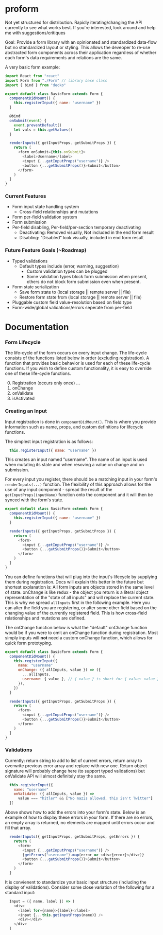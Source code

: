 # proform

Not yet structured for distribution. Rapidly iterating/changing the API currently to see what works best. If you're interested, look around and help me with suggestions/critiques

Goal: Provide a form library with an opinionated and standardized data-flow but no standardized layout or styling. This allows the deveoper to re-use abstracted form components across their application regardless of whether each form's data requirements and relations are the same.

A very basic form example:

```javascript
import React from "react"
import Form from "./Form" // library base class
import { bind } from "decko"

export default class BasicForm extends Form {
  componentDidMount() {
    this.registerInput({ name: "username" })
  }

  @bind
  onSubmit(event) {
    event.preventDefault()
    let vals = this.getValues()
  }

  renderInputs({ getInputProps, getSubmitProps }) {
    return (
      <form onSubmit={this.onSubmit}>
        <label>Username</label>
        <input {...getInputProps("username")} />
        <button {...getSubmitProps()}>Submit</button>
      </form>
    )
  }
}
```

### Current Features

- Form input state handling system
  - Cross-field relationships and mutations
- Form per-field validation system
- Form submission
- Per-field disabling, Per-field/per-section temporary deactivating
  - Deactivating: Removed visually, Not included in the end form result
  - Disabling: "Disabled" look visually, included in end form result

### Future Feature Goals (~Roadmap)

- Typed validations
  - Default types include (error, warning, suggestion)
    - Custom validation types can be plugged
    - Some validation types block form submission when present,
      others do not block form submission even when present.
- Form state serialization
  - Save form state to (local storage || remote server || file)
  - Restore form state from (local storage || remote server || file)
- Pluggable custom field value-resolution based on field type
- Form-wide/global validations/errors seperate from per-field

# Documentation

### Form Lifecycle

The life-cycle of the form occurs on every input change. The life-cycle consists of the functions listed below in order (excluding registration). A function that provides basic behavior is used for each of these life-cycle functions. If you wish to define custom functionality, it is easy to override one of these life-cycle functions.

0. Registration (occurs only once)
...
1. onChange 
2. onValidate
3. isActivated

### Creating an Input

Input registration is done in `componentDidMount()`. This is where you provide information such as name, props, and custom definitions for lifecycle functions.

The simplest input registration is as follows:

```javascript
  this.registerInput({ name: "username" })
```

This creates an input named "username". The name of an input is used when mutating its state and when resoving a value on change and on submission.

For every input you register, there should be a matching input in your form's `renderInputs(...)` function. The flexibility of this approach allows for the use of any input component - spread the result of the `getInputProps(inputName)` function onto the component and it will then be synced with the form's state.

```javascript
export default class BasicForm extends Form {
  componentDidMount() {
    this.registerInput({ name: "username" })
  }

  renderInputs({ getInputProps, getSubmitProps }) {
    return (
      <form>
        <input {...getInputProps("username")} />
        <button {...getSubmitProps()}>Submit</button>
      </form>
    )
  }
}
```

You can define functions that will plug into the input's lifecycle by supplying them during registration. Docs will explain this better in the future but shortest explanation is: All form inputs are objects stored in the same level of state. onChange is like redux - the object you return is a literal object representation of the "state of all inputs" and will replace the current state. This is why we spread `allInputs` first in the following example. Here you can alter the field you are registering, or alter some other field based on the changing value of the currently registered field. This is how cross-field relationships and mutations are defined.

The onChange function below is what the "default" onChange function would be if you were to omit an onChange function during registration. Most simply inputs will **not** need a custom onChange function, which allows for quick form prototyping.

```javascript
export default class BasicForm extends Form {
  componentDidMount() {
    this.registerInput({
      name: "username"
      onChange: ({ allInputs, value }) => ({
        ...allInputs,
        username: { value }, // { value } is short for { value: value }
      }),
    })
  }

  renderInputs({ getInputProps, getSubmitProps }) {
    return (
      <form>
        <input {...getInputProps("username")} />
        <button {...getSubmitProps()}>Submit</button>
      </form>
    )
  }
}
```

### Validations

Currently: return string to add to list of current errors, return array to overwrite previous error array and replace with new one. Return object signature will probably change here (to support typed validations) but onValidate API will almost definitely stay the same.

```javascript
  this.registerInput({
    name: "username"
    onValidate: ({ allInputs, value }) =>
      value === "hitler" && ["No nazis allowed, this isn't Twitter"]
  })
```

Above shows how to add the errors into your form's state. Below is an example of how to display these errors in your form. If there are no errors, an empty array is returned, no elements are mapped until errors occur and fill that array.

```javascript
  renderInputs({ getInputProps, getSubmitProps, getErrors }) {
    return (
      <form>
        <input {...getInputProps("username")} />
        {getErrors("username").map(error => <div>{error}</div>)}
        <button {...getSubmitProps()}>Submit</button>
      </form>
    )
  }
```

It is convienent to standardize your basic input structure (including the display of validations). Consider some close variation of the following for a standard input:

```javascript
  Input = ({ name, label }) => (
    <div>
      <label for={name}>{label}</label>
      <input {...this.getInputProps(name)} />
      <div></div>
    </div>
  )
```